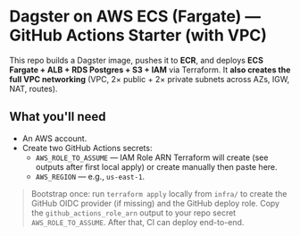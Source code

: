 # Dagster on AWS ECS (Fargate) — GitHub Actions Starter (with VPC)
This repo builds a Dagster image, pushes it to **ECR**, and deploys **ECS Fargate + ALB + RDS Postgres + S3 + IAM** via Terraform.
It **also creates the full VPC networking** (VPC, 2× public + 2× private subnets across AZs, IGW, NAT, routes).

## What you'll need
- An AWS account.
- Create two GitHub Actions secrets:
  - `AWS_ROLE_TO_ASSUME` — IAM Role ARN Terraform will create (see outputs after first local apply) or create manually then paste here.
  - `AWS_REGION` — e.g., `us-east-1`.

> Bootstrap once: run `terraform apply` locally from `infra/` to create the GitHub OIDC provider (if missing) and the GitHub deploy role.
> Copy the `github_actions_role_arn` output to your repo secret `AWS_ROLE_TO_ASSUME`. After that, CI can deploy end-to-end.
